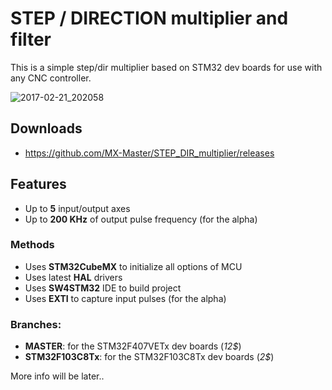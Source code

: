 # STEP / DIRECTION multiplier and filter
This is a simple step/dir multiplier based on STM32 dev boards for use with any CNC controller.

![2017-02-21_202058](https://cloud.githubusercontent.com/assets/16130975/23169236/29a15cdc-f875-11e6-8569-83c2fc136169.png)

## Downloads
* https://github.com/MX-Master/STEP_DIR_multiplier/releases

## Features
* Up to **5** input/output axes
* Up to **200 KHz** of output pulse frequency (for the alpha)

### Methods
* Uses **STM32CubeMX** to initialize all options of MCU
* Uses latest **HAL** drivers
* Uses **SW4STM32** IDE to build project
* Uses **EXTI** to capture input pulses (for the alpha)

### Branches:
* **MASTER**: for the STM32F407VETx dev boards (_12$_)
* **STM32F103C8Tx**: for the STM32F103C8Tx dev boards (_2$_)

More info will be later..
